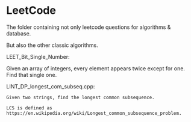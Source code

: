 # LeetCode
The folder containing not only leetcode questions for algorithms & database.

But also the other classic algorithms.


LEET_Bit_Single_Number:

Given an array of integers, every element appears twice except for one. Find that single one.


LINT_DP_longest_com_subseq.cpp:
    
    Given two strings, find the longest common subsequence.

    LCS is defined as https://en.wikipedia.org/wiki/Longest_common_subsequence_problem.  

